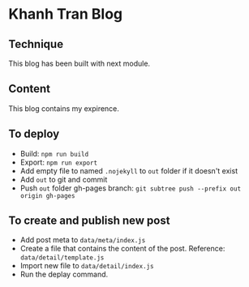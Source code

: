 # Khanh Tran Blog

## Technique
This blog has been built with next module.

## Content
This blog contains my expirence.

## To deploy
- Build: ```npm run build```
- Export: ```npm run export```
- Add empty file to named ```.nojekyll``` to ```out``` folder if it doesn't exist
- Add ```out``` to git and commit
- Push ```out``` folder gh-pages branch: ```git subtree push --prefix out origin gh-pages```

## To create and publish new post
- Add post meta to ```data/meta/index.js```
- Create a file that contains the content of the post. Reference: ```data/detail/template.js```
- Import new file to ```data/detail/index.js```
- Run the deplay command.